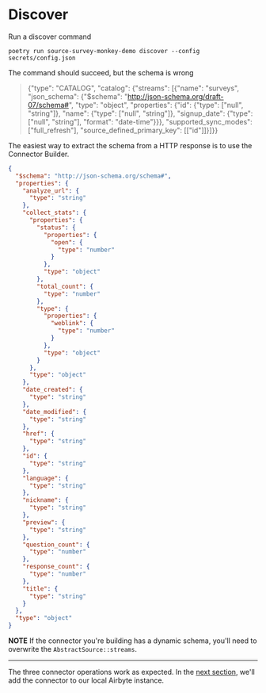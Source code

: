 # Discover

Run a discover command
```
poetry run source-survey-monkey-demo discover --config secrets/config.json
```

The command should succeed, but the schema is wrong
> {"type": "CATALOG", "catalog": {"streams": [{"name": "surveys", "json_schema": {"$schema": "http://json-schema.org/draft-07/schema#", "type": "object", "properties": {"id": {"type": ["null", "string"]}, "name": {"type": ["null", "string"]}, "signup_date": {"type": ["null", "string"], "format": "date-time"}}}, "supported_sync_modes": ["full_refresh"], "source_defined_primary_key": [["id"]]}]}}

The easiest way to extract the schema from a HTTP response is to use the Connector Builder.
```json
{
  "$schema": "http://json-schema.org/schema#",
  "properties": {
    "analyze_url": {
      "type": "string"
    },
    "collect_stats": {
      "properties": {
        "status": {
          "properties": {
            "open": {
              "type": "number"
            }
          },
          "type": "object"
        },
        "total_count": {
          "type": "number"
        },
        "type": {
          "properties": {
            "weblink": {
              "type": "number"
            }
          },
          "type": "object"
        }
      },
      "type": "object"
    },
    "date_created": {
      "type": "string"
    },
    "date_modified": {
      "type": "string"
    },
    "href": {
      "type": "string"
    },
    "id": {
      "type": "string"
    },
    "language": {
      "type": "string"
    },
    "nickname": {
      "type": "string"
    },
    "preview": {
      "type": "string"
    },
    "question_count": {
      "type": "number"
    },
    "response_count": {
      "type": "number"
    },
    "title": {
      "type": "string"
    }
  },
  "type": "object"
}
```

**NOTE**
If the connector you're building has a dynamic schema, you'll need to overwrite the `AbstractSource::streams`.

---

The three connector operations work as expected. In the [next section](5-incremental-reads.md), we'll add the connector to our local Airbyte instance.
